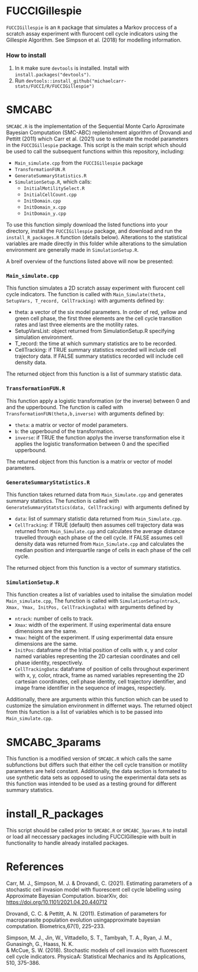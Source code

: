 # FUCCIGillespie

`FUCCIGillespie` is an `R` package that simulates a Markov proccess of a scratch assay experiment with flurocent cell cycle
indicators using the Gillespie Algorithm. See Simpson et al. (2018) for modelling information.

### How to install
1. In `R` make sure `devtools` is installed. Install with `install.packages("devtools")`.
2. Run `devtools::install_github("michaelcarr-stats/FUCCI/R/FUCCIGillespie")`

# SMCABC

`SMCABC.R` is the implementation of the Sequential Monte Carlo Aproximate Bayesian Computation (SMC-ABC) replenishment 
algorithm of Drovandi and Pettitt (2011) which Carr et al. (2021) use to estimate the model parameters in the 
`FUCCIGillespie` package. This script is the main script which should be used to call the subsequent functions within 
this repository, including:

  - `Main_simulate.cpp` from the `FUCCIGillespie` package
  - `TransformationFUN.R` 
  - `GenerateSummaryStatistics.R`
  - `SimulationSetup.R`, which calls:
    - `InitialMotilitySelect.R`
    - `InitialCellCount.cpp`
    - `InitDomain.cpp`
    - `InitDomain_x.cpp`
    - `InitDomain_y.cpp`

To use this function simply download the listed functions into your directory, install the `FUCCIGillespie` package, and 
download and run the `install_R_packages.R` function (details below). Alterations to the statistical variables are made
directly in this folder while alterations to the simulation environment are generally made in `SimulationSetup.R`.

A breif overview of the functions listed above will now be presented:

### `Main_simulate.cpp`

This function simulates a 2D scratch assay experiment with flurocent cell cycle indicators. The function is called with
`Main_Simulate(theta, SetupVars, T_record, CellTracking)` with arguments defined by:
  - theta: a vector of the six model parameters. In order of red, yellow and green cell phase, the first three elements are the cell cycle transition rates and last three elements are the motility rates.
  - SetupVarsList: object returned from SimulationSetup.R specifying simulation environment.
  - T_record: the time at which summary statistics are to be recorded.
  - CellTracking: if TRUE summary statistics recorded will include cell trajectory data. If FALSE summary statistics recorded will include cell density data.

The returned object from this function is a list of summary statistic data.

### `TransformationFUN.R`

This function apply a logistic transformation (or the inverse) between 0 and and the upperbound. The function is called with
`TransformationFUN(theta,b,inverse)` with arguments defined by:
  - `theta`: a matrix or vector of model parameters.
  - `b`: the upperbound of the transformation.
  - `inverse`: if TRUE the function applys the inverse transformation else it applies the logistic transformation between 0 and the specified upperbound.

The returned object from this function is a matrix or vector of model parameters.

### `GenerateSummaryStatistics.R`

This function takes returned data from `Main_Simulate.cpp` and generates summary statistics. The function is called with
`GenerateSummaryStatstics(data, CellTracking)` with arguments defined by
  - `data`: list of summary statistic data returned from `Main_Simulate.cpp`.
  - `CellTracking`: if TRUE (default) then assumes cell trajectory data was returned from `Main_Simulate.cpp` and calculates the average distance travelled through each phase of the cell cycle. If FALSE assumes cell density data was returned from `Main_Simulate.cpp` and calculates the median position and interquartile range of cells in each phase of the cell cycle.

The returned object from this function is a vector of summary statistics.

### `SimulationSetup.R`

This function creates a list of variables used to initalise the simulation model `Main_simulate.cpp`, The function is called with 
`SimulationSetup(ntrack, Xmax, Ymax, InitPos, CellTrackingData)` with arguments defined by
  - `ntrack`: number of cells to track.
  - `Xmax`: width of the experiment. If using experimental data ensure dimensions are the same.
  - `Ymax`: height of the experiment. If using experimental data ensure dimensions are the same.
  - `InitPos`: dataframe of the Initial position of cells with x, y and color named variables representing the 2D cartesian coordinates and cell phase identity, respectively.
  - `CellTrackingData`: dataframe of position of cells throughout experiment with x, y, color, ntrack, frame as named variables representing the 2D cartesian coordinates, cell phase identity, cell trajectory identifier, and image frame  identifier in the sequence of images, respectiely.

Additionally, there are arguments within this function which can be used to customize the simulation environment in differnet ways. 
The returned object from this function is a list of variables which is to be passed into `Main_simulate.cpp`.

# SMCABC_3params

This function is a modified version of `SMCABC.R` which calls the same subfunctions but differs such that either the cell cycle
transition or motility parameters are held constant. Additionally, the data section is formated to use synthetic data sets as
opposed to using the experimental data sets as this function was intended to be used as a testing ground for different summary statistics.


# install_R_packages

This script should be called prior to `SMCABC.R` or `SMCABC_3params.R` to install or load all neccessary packages
including FUCCIGillespie with built in functionality to handle already installed packages.


# References

Carr, M. J., Simpson, M. J. & Drovandi, C. (2021). Estimating parameters of a stochastic cell invasion model with
fluorescent cell cycle labelling using Approximate Bayesian Computation. bioarXiv, doi: 
https://doi.org/10.1101/2021.04.20.440712

Drovandi, C. C. & Pettitt, A. N. (2011). Estimation of parameters for macroparasite population evolution usingapproximate
bayesian computation. Biometrics,67(1), 225–233.

Simpson,  M.  J.,  Jin,  W.,  Vittadello,  S.  T.,  Tambyah,  T.  A.,  Ryan,  J.  M.,  Gunasingh,  G.,  Haass,  N.  K.  
& McCue, S. W. (2018). Stochastic models of cell invasion with fluorescent cell cycle indicators. PhysicaA: Statistical 
Mechanics and its Applications, 510, 375–386.
